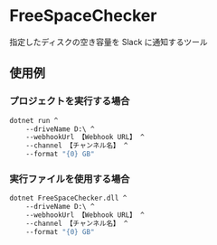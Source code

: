 # FreeSpaceChecker

指定したディスクの空き容量を Slack に通知するツール

## 使用例

### プロジェクトを実行する場合

```bat
dotnet run ^
    --driveName D:\ ^
    --webhookUrl 【Webhook URL】 ^
    --channel 【チャンネル名】 ^
    --format "{0} GB"
```

### 実行ファイルを使用する場合

```bat
dotnet FreeSpaceChecker.dll ^
    --driveName D:\ ^
    --webhookUrl 【Webhook URL】 ^
    --channel 【チャンネル名】 ^
    --format "{0} GB"
```
